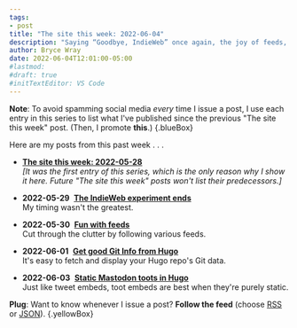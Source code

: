 ```yaml
---
tags:
- post
title: "The site this week: 2022-06-04"
description: "Saying “Goodbye, IndieWeb” once again, the joy of feeds, and getting Hugo to show Git info and Mastodon content."
author: Bryce Wray
date: 2022-06-04T12:01:00-05:00
#lastmod:
#draft: true
#initTextEditor: VS Code
---
```


**Note**: To avoid spamming social media *every* time I issue a post, I use each entry in this series to list what I've published since the previous "The site this week" post. (Then, I promote **this**.)
{.blueBox}

Here are my posts from this past week . . .

- [**The site this week: 2022-05-28**](/posts/2022/05/site-week-2022-05-28/)\
*[It was the first entry of this series, which is the only reason why I show it here. Future "The site this week" posts won't list their predecessors.]*

- <strong class="pokey">2022-05-29</strong>&nbsp;&nbsp;[**The IndieWeb experiment ends**](/posts/2022/05/indieweb-experiment-ends/)\
My timing wasn't the greatest.

- <strong class="pokey">2022-05-30</strong>&nbsp;&nbsp;[**Fun with feeds**](/posts/2022/05/fun-with-feeds/)\
Cut through the clutter by following various feeds.

- <strong class="pokey">2022-06-01</strong>&nbsp;&nbsp;[**Get good Git Info from Hugo**](/posts/2022/06/get-good-git-info-hugo/)\
It's easy to fetch and display your Hugo repo's Git data.

- <strong class="pokey">2022-06-03</strong>&nbsp;&nbsp;[**Static Mastodon toots in Hugo**](/posts/2022/06/static-mastodon-toots-hugo/)\
Just like tweet embeds, toot embeds are best when they're purely static.

**Plug**: Want to know whenever I issue a post? **Follow the feed** (choose [RSS](/index.xml) or [JSON](/index.json)).
{.yellowBox}
